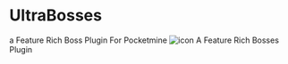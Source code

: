 # UltraBosses
a Feature Rich Boss Plugin For Pocketmine
  ![icon](https://media.discordapp.net/attachments/825312336747036712/867061901782417458/20210720_110828.png)
          A Feature Rich Bosses Plugin
